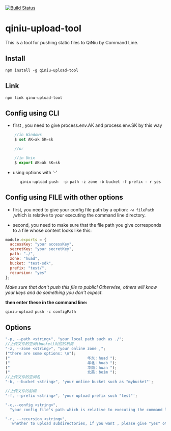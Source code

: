 [![Build Status](https://travis-ci.com/Muxi-Studio/qiniu-upload.svg?branch=master)](https://travis-ci.com/Muxi-Studio/qiniu-upload)

# qiniu-upload-tool

This is a tool for pushing static files to QiNiu by Command Line.

## Install

    npm install -g qiniu-upload-tool

## Link

    npm link qinu-upload-tool

## Config using CLI

- first , you need to give process.env.AK and process.env.SK by this way

```js
    //in Windows
    $ set AK=ak SK=sk

    //or

    //in Unix
    $ export AK=ak SK=sk
```

- using options with '-'

         qiniu-upload push  -p path -z zone -b bucket -f prefix - r yes

## Config using FILE with other options

- first, you need to give your config file path by a option: `-w filePath` ,which is relative to your executing the command line directory.

- second, you need to make sure that the file path you give corresponds to a file whose content looks like this:

```js
module.exports = {
  accessKey: "your accessKey",
  secretKey: "your secretKey",
  path: "./",
  zone: "huad",
  bucket: "test-sdk",
  prefix: "test/",
  recursion: "yes"
};
```

_Make sure that don't push this file to public! Otherwise, others will know your keys and do something you don't expect._

**then enter these in the command line:**

    qiniu-upload push -c configPath

## Options

```js
"-p, --path <string>", "your local path such as ./";
//上传文件的空间(bucket)对应的机房
"-z, --zone <string>", "your online zone ,";
("there are some options: \n");
("                                  华东：huad ");
("                                  华北：huab ");
("                                  华南：huan ");
("                                  北美：beim ");
//上传文件的空间名
"-b, --bucket <string>", 'your online bucket such as "mybucket"';

//上传文件的前缀
"-f, --prefix <string>", 'your upload prefix such "test"';

"-c,--config <string>",
  "your config file's path which is relative to executing the command line directory";

"-r, --recursion <string>",
  'whether to upload subdirectories, if you want , please give "yes" otherwise, please give "no"';
```
